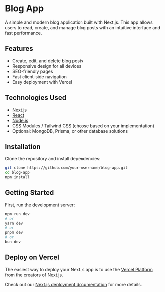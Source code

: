 # Blog App

A simple and modern blog application built with Next.js. This app allows users to read, create, and manage blog posts with an intuitive interface and fast performance.

## Features

- Create, edit, and delete blog posts
- Responsive design for all devices
- SEO-friendly pages
- Fast client-side navigation
- Easy deployment with Vercel

## Technologies Used

- [Next.js](https://nextjs.org/)
- [React](https://react.dev/)
- [Node.js](https://nodejs.org/)
- CSS Modules / Tailwind CSS (choose based on your implementation)
- Optional: MongoDB, Prisma, or other database solutions

## Installation

Clone the repository and install dependencies:

```bash
git clone https://github.com/your-username/blog-app.git
cd blog-app
npm install
```


## Getting Started

First, run the development server:

```bash
npm run dev
# or
yarn dev
# or
pnpm dev
# or
bun dev
```


## Deploy on Vercel

The easiest way to deploy your Next.js app is to use the [Vercel Platform](https://vercel.com/new?utm_medium=default-template&filter=next.js&utm_source=create-next-app&utm_campaign=create-next-app-readme) from the creators of Next.js.

Check out our [Next.js deployment documentation](https://nextjs.org/docs/app/building-your-application/deploying) for more details.
